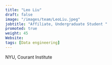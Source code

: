 ```yaml
---
title: "Leo Liu"
draft: false
image: "/images/team/LeoLiu.jpeg"
jobtitle: "Affiliate, Undergraduate Student "
promoted: true
weight: 45
Website:
tags: [Data engineering]
---
```



NYU, Courant Institute
